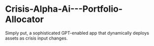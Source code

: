 # Crisis-Alpha-Ai---Portfolio-Allocator
Simply put, a sophisticated GPT-enabled app that dynamically deploys assets as crisis input changes.
